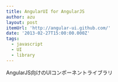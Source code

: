 ```yaml
---
title: AngularUI for AngularJS
author: azu
layout: post
itemUrl: 'http://angular-ui.github.com/'
date: '2013-02-27T15:00:00.000Z'
tags:
  - javascript
  - UI
  - library
---
```

AngularJS向けのUIコンポーネントライブラリ
